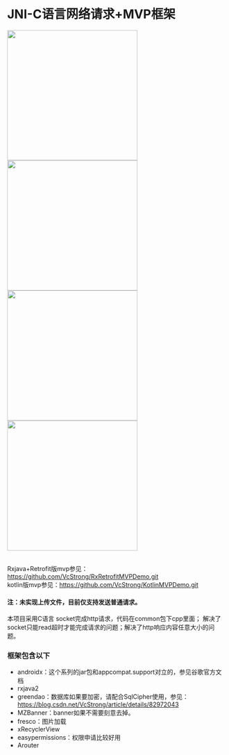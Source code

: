 # JNI-C语言网络请求+MVP框架

<img src="https://github.com/VcStrong/KotlinMVPDemo/blob/master/image/1.jpg" width="300" align=center /><img src="https://github.com/VcStrong/KotlinMVPDemo/blob/master/image/2.jpg" width="300" align=center /><img src="https://github.com/VcStrong/KotlinMVPDemo/blob/master/image/3.jpg" width="300" align=center /><img src="https://github.com/VcStrong/KotlinMVPDemo/blob/master/image/4.jpg" width="300" align=center />
<br/>
<br/>

Rxjava+Retrofit版mvp参见：https://github.com/VcStrong/RxRetrofitMVPDemo.git<br/>
kotlin版mvp参见：https://github.com/VcStrong/KotlinMVPDemo.git<br/>

#### 注：未实现上传文件，目前仅支持发送普通请求。
本项目采用C语言 socket完成http请求，代码在common包下cpp里面；
解决了socket只能read超时才能完成请求的问题；解决了http响应内容任意大小的问题。


### 框架包含以下
- androidx：这个系列的jar包和appcompat.support对立的，参见谷歌官方文档
- rxjava2
- greendao：数据库如果要加密，请配合SqlCipher使用，参见：https://blog.csdn.net/VcStrong/article/details/82972043
- MZBanner：banner如果不需要刻意去掉。
- fresco：图片加载
- xRecyclerView
- easypermissions：权限申请比较好用
- Arouter

